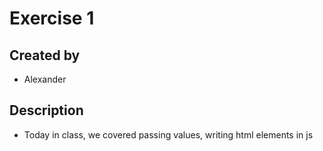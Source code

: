 # Exercise 1

## Created by
- Alexander

## Description
- Today in class, we covered passing values, writing html elements in js
